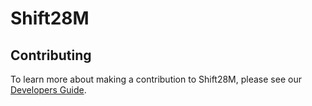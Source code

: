 # Shift28M

## Contributing
To learn more about making a contribution to Shift28M, please see our [Developers Guide](./DEVELOPMENT.md).
